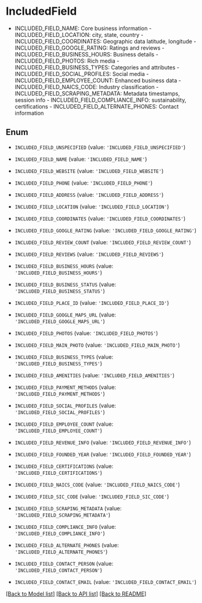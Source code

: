 # IncludedField

- INCLUDED_FIELD_NAME: Core business information  - INCLUDED_FIELD_LOCATION: city, state, country  - INCLUDED_FIELD_COORDINATES: Geographic data  latitude, longitude  - INCLUDED_FIELD_GOOGLE_RATING: Ratings and reviews  - INCLUDED_FIELD_BUSINESS_HOURS: Business details  - INCLUDED_FIELD_PHOTOS: Rich media  - INCLUDED_FIELD_BUSINESS_TYPES: Categories and attributes  - INCLUDED_FIELD_SOCIAL_PROFILES: Social media  - INCLUDED_FIELD_EMPLOYEE_COUNT: Enhanced business data  - INCLUDED_FIELD_NAICS_CODE: Industry classification  - INCLUDED_FIELD_SCRAPING_METADATA: Metadata  timestamps, session info  - INCLUDED_FIELD_COMPLIANCE_INFO: sustainability, certifications  - INCLUDED_FIELD_ALTERNATE_PHONES: Contact information

## Enum

* `INCLUDED_FIELD_UNSPECIFIED` (value: `'INCLUDED_FIELD_UNSPECIFIED'`)

* `INCLUDED_FIELD_NAME` (value: `'INCLUDED_FIELD_NAME'`)

* `INCLUDED_FIELD_WEBSITE` (value: `'INCLUDED_FIELD_WEBSITE'`)

* `INCLUDED_FIELD_PHONE` (value: `'INCLUDED_FIELD_PHONE'`)

* `INCLUDED_FIELD_ADDRESS` (value: `'INCLUDED_FIELD_ADDRESS'`)

* `INCLUDED_FIELD_LOCATION` (value: `'INCLUDED_FIELD_LOCATION'`)

* `INCLUDED_FIELD_COORDINATES` (value: `'INCLUDED_FIELD_COORDINATES'`)

* `INCLUDED_FIELD_GOOGLE_RATING` (value: `'INCLUDED_FIELD_GOOGLE_RATING'`)

* `INCLUDED_FIELD_REVIEW_COUNT` (value: `'INCLUDED_FIELD_REVIEW_COUNT'`)

* `INCLUDED_FIELD_REVIEWS` (value: `'INCLUDED_FIELD_REVIEWS'`)

* `INCLUDED_FIELD_BUSINESS_HOURS` (value: `'INCLUDED_FIELD_BUSINESS_HOURS'`)

* `INCLUDED_FIELD_BUSINESS_STATUS` (value: `'INCLUDED_FIELD_BUSINESS_STATUS'`)

* `INCLUDED_FIELD_PLACE_ID` (value: `'INCLUDED_FIELD_PLACE_ID'`)

* `INCLUDED_FIELD_GOOGLE_MAPS_URL` (value: `'INCLUDED_FIELD_GOOGLE_MAPS_URL'`)

* `INCLUDED_FIELD_PHOTOS` (value: `'INCLUDED_FIELD_PHOTOS'`)

* `INCLUDED_FIELD_MAIN_PHOTO` (value: `'INCLUDED_FIELD_MAIN_PHOTO'`)

* `INCLUDED_FIELD_BUSINESS_TYPES` (value: `'INCLUDED_FIELD_BUSINESS_TYPES'`)

* `INCLUDED_FIELD_AMENITIES` (value: `'INCLUDED_FIELD_AMENITIES'`)

* `INCLUDED_FIELD_PAYMENT_METHODS` (value: `'INCLUDED_FIELD_PAYMENT_METHODS'`)

* `INCLUDED_FIELD_SOCIAL_PROFILES` (value: `'INCLUDED_FIELD_SOCIAL_PROFILES'`)

* `INCLUDED_FIELD_EMPLOYEE_COUNT` (value: `'INCLUDED_FIELD_EMPLOYEE_COUNT'`)

* `INCLUDED_FIELD_REVENUE_INFO` (value: `'INCLUDED_FIELD_REVENUE_INFO'`)

* `INCLUDED_FIELD_FOUNDED_YEAR` (value: `'INCLUDED_FIELD_FOUNDED_YEAR'`)

* `INCLUDED_FIELD_CERTIFICATIONS` (value: `'INCLUDED_FIELD_CERTIFICATIONS'`)

* `INCLUDED_FIELD_NAICS_CODE` (value: `'INCLUDED_FIELD_NAICS_CODE'`)

* `INCLUDED_FIELD_SIC_CODE` (value: `'INCLUDED_FIELD_SIC_CODE'`)

* `INCLUDED_FIELD_SCRAPING_METADATA` (value: `'INCLUDED_FIELD_SCRAPING_METADATA'`)

* `INCLUDED_FIELD_COMPLIANCE_INFO` (value: `'INCLUDED_FIELD_COMPLIANCE_INFO'`)

* `INCLUDED_FIELD_ALTERNATE_PHONES` (value: `'INCLUDED_FIELD_ALTERNATE_PHONES'`)

* `INCLUDED_FIELD_CONTACT_PERSON` (value: `'INCLUDED_FIELD_CONTACT_PERSON'`)

* `INCLUDED_FIELD_CONTACT_EMAIL` (value: `'INCLUDED_FIELD_CONTACT_EMAIL'`)

[[Back to Model list]](../README.md#documentation-for-models) [[Back to API list]](../README.md#documentation-for-api-endpoints) [[Back to README]](../README.md)


